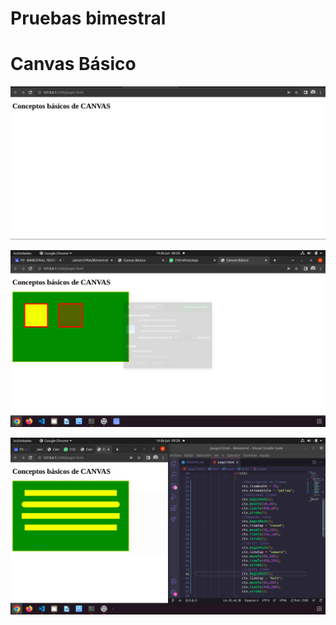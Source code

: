 # Pruebas bimestral


# Canvas Básico

![](img/Captura%20de%20pantalla%20de%202022-06-14%2007-52-04.png)


![](img/Captura%20de%20pantalla%20de%202022-06-14%2008-26-04.png)

![](img/Captura%20de%20pantalla%20de%202022-06-14%2009-28-16.png)